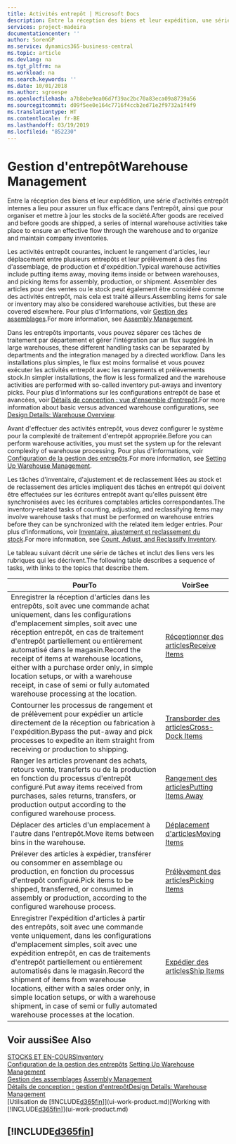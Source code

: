 ```yaml
---
title: Activités entrepôt | Microsoft Docs
description: Entre la réception des biens et leur expédition, une série d'activités entrepôt internes a lieu pour assurer un flux efficace dans l'entrepôt, ainsi que pour organiser et mettre à jour les stocks de la société.
services: project-madeira
documentationcenter: ''
author: SorenGP
ms.service: dynamics365-business-central
ms.topic: article
ms.devlang: na
ms.tgt_pltfrm: na
ms.workload: na
ms.search.keywords: ''
ms.date: 10/01/2018
ms.author: sgroespe
ms.openlocfilehash: a7b8ebe9ea06d7f39ac2bc70a83eca09a8739a56
ms.sourcegitcommit: d09f5ee0e164c7716f4ccb2ed71e2f9732a1f4f9
ms.translationtype: HT
ms.contentlocale: fr-BE
ms.lasthandoff: 03/19/2019
ms.locfileid: "852230"
---
```

# <a name="warehouse-management"></a><span data-ttu-id="edd20-103">Gestion d'entrepôt</span><span class="sxs-lookup"><span data-stu-id="edd20-103">Warehouse Management</span></span>
<span data-ttu-id="edd20-104">Entre la réception des biens et leur expédition, une série d'activités entrepôt internes a lieu pour assurer un flux efficace dans l'entrepôt, ainsi que pour organiser et mettre à jour les stocks de la société.</span><span class="sxs-lookup"><span data-stu-id="edd20-104">After goods are received and before goods are shipped, a series of internal warehouse activities take place to ensure an effective flow through the warehouse and to organize and maintain company inventories.</span></span>

<span data-ttu-id="edd20-105">Les activités entrepôt courantes, incluent le rangement d'articles, leur déplacement entre plusieurs entrepôts et leur prélèvement à des fins d'assemblage, de production et d'expédition.</span><span class="sxs-lookup"><span data-stu-id="edd20-105">Typical warehouse activities include putting items away, moving items inside or between warehouses, and picking items for assembly, production, or shipment.</span></span> <span data-ttu-id="edd20-106">Assembler des articles pour des ventes ou le stock peut également être considéré comme des activités entrepôt, mais cela est traité ailleurs.</span><span class="sxs-lookup"><span data-stu-id="edd20-106">Assembling items for sale or inventory may also be considered warehouse activities, but these are covered elsewhere.</span></span> <span data-ttu-id="edd20-107">Pour plus d'informations, voir [Gestion des assemblages](assembly-assemble-items.md).</span><span class="sxs-lookup"><span data-stu-id="edd20-107">For more information, see [Assembly Management](assembly-assemble-items.md).</span></span>  

<span data-ttu-id="edd20-108">Dans les entrepôts importants, vous pouvez séparer ces tâches de traitement par département et gérer l'intégration par un flux suggéré.</span><span class="sxs-lookup"><span data-stu-id="edd20-108">In large warehouses, these different handling tasks can be separated by departments and the integration managed by a directed workflow.</span></span> <span data-ttu-id="edd20-109">Dans les installations plus simples, le flux est moins formalisé et vous pouvez exécuter les activités entrepôt avec les rangements et prélèvements stock.</span><span class="sxs-lookup"><span data-stu-id="edd20-109">In simpler installations, the flow is less formalized and the warehouse activities are performed with so-called inventory put-aways and inventory picks.</span></span> <span data-ttu-id="edd20-110">Pour plus d'informations sur les configurations entrepôt de base et avancées, voir [Détails de conception : vue d'ensemble d'entrepôt](design-details-warehouse-overview.md).</span><span class="sxs-lookup"><span data-stu-id="edd20-110">For more information about basic versus advanced warehouse configurations, see [Design Details: Warehouse Overview](design-details-warehouse-overview.md).</span></span>

<span data-ttu-id="edd20-111">Avant d'effectuer des activités entrepôt, vous devez configurer le système pour la complexité de traitement d'entrepôt appropriée.</span><span class="sxs-lookup"><span data-stu-id="edd20-111">Before you can perform warehouse activities, you must set the system up for the relevant complexity of warehouse processing.</span></span> <span data-ttu-id="edd20-112">Pour plus d'informations, voir [Configuration de la gestion des entrepôts](warehouse-setup-warehouse.md).</span><span class="sxs-lookup"><span data-stu-id="edd20-112">For more information, see [Setting Up Warehouse Management](warehouse-setup-warehouse.md).</span></span>

<span data-ttu-id="edd20-113">Les tâches d'inventaire, d'ajustement et de reclassement liées au stock et de reclassement des articles impliquent des tâches en entrepôt qui doivent être effectuées sur les écritures entrepôt avant qu'elles puissent être synchronisées avec les écritures comptables articles correspondantes.</span><span class="sxs-lookup"><span data-stu-id="edd20-113">The inventory-related tasks of counting, adjusting, and reclassifying items may involve warehouse tasks that must be performed on warehouse entries before they can be synchronized with the related item ledger entries.</span></span> <span data-ttu-id="edd20-114">Pour plus d'informations, voir [Inventaire, ajustement et reclassement du stock](inventory-how-count-adjust-reclassify.md).</span><span class="sxs-lookup"><span data-stu-id="edd20-114">For more information, see [Count, Adjust, and Reclassify Inventory](inventory-how-count-adjust-reclassify.md).</span></span>

 <span data-ttu-id="edd20-115">Le tableau suivant décrit une série de tâches et inclut des liens vers les rubriques qui les décrivent.</span><span class="sxs-lookup"><span data-stu-id="edd20-115">The following table describes a sequence of tasks, with links to the topics that describe them.</span></span>   

|<span data-ttu-id="edd20-116">**Pour**</span><span class="sxs-lookup"><span data-stu-id="edd20-116">**To**</span></span>|<span data-ttu-id="edd20-117">**Voir**</span><span class="sxs-lookup"><span data-stu-id="edd20-117">**See**</span></span>|  
|------------|-------------|  
|<span data-ttu-id="edd20-118">Enregistrer la réception d'articles dans les entrepôts, soit avec une commande achat uniquement, dans les configurations d'emplacement simples, soit avec une réception entrepôt, en cas de traitement d'entrepôt partiellement ou entièrement automatisé dans le magasin.</span><span class="sxs-lookup"><span data-stu-id="edd20-118">Record the receipt of items at warehouse locations, either with a purchase order only, in simple location setups, or with a warehouse receipt, in case of semi or fully automated warehouse processing at the location.</span></span>|[<span data-ttu-id="edd20-119">Réceptionner des articles</span><span class="sxs-lookup"><span data-stu-id="edd20-119">Receive Items</span></span>](warehouse-how-receive-items.md)|
|<span data-ttu-id="edd20-120">Contourner les processus de rangement et de prélèvement pour expédier un article directement de la réception ou fabrication à l'expédition.</span><span class="sxs-lookup"><span data-stu-id="edd20-120">Bypass the put-away and pick processes to expedite an item straight from receiving or production to shipping.</span></span>|[<span data-ttu-id="edd20-121">Transborder des articles</span><span class="sxs-lookup"><span data-stu-id="edd20-121">Cross-Dock Items</span></span>](warehouse-how-to-cross-dock-items.md)|    
|<span data-ttu-id="edd20-122">Ranger les articles provenant des achats, retours vente, transferts ou de la production en fonction du processus d'entrepôt configuré.</span><span class="sxs-lookup"><span data-stu-id="edd20-122">Put away items received from purchases, sales returns, transfers, or production output according to the configured warehouse process.</span></span>|[<span data-ttu-id="edd20-123">Rangement des articles</span><span class="sxs-lookup"><span data-stu-id="edd20-123">Putting Items Away</span></span>](warehouse-put-away-items.md)|
|<span data-ttu-id="edd20-124">Déplacer des articles d'un emplacement à l'autre dans l'entrepôt.</span><span class="sxs-lookup"><span data-stu-id="edd20-124">Move items between bins in the warehouse.</span></span>|[<span data-ttu-id="edd20-125">Déplacement d'articles</span><span class="sxs-lookup"><span data-stu-id="edd20-125">Moving Items</span></span>](warehouse-move-items.md)|
|<span data-ttu-id="edd20-126">Prélever des articles à expédier, transférer ou consommer en assemblage ou production, en fonction du processus d'entrepôt configuré.</span><span class="sxs-lookup"><span data-stu-id="edd20-126">Pick items to be shipped, transferred, or consumed in assembly or production, according to the configured warehouse process.</span></span>|[<span data-ttu-id="edd20-127">Prélèvement des articles</span><span class="sxs-lookup"><span data-stu-id="edd20-127">Picking Items</span></span>](warehouse-pick-items.md)|
|<span data-ttu-id="edd20-128">Enregistrer l'expédition d'articles à partir des entrepôts, soit avec une commande vente uniquement, dans les configurations d'emplacement simples, soit avec une expédition entrepôt, en cas de traitements d'entrepôt partiellement ou entièrement automatisés dans le magasin.</span><span class="sxs-lookup"><span data-stu-id="edd20-128">Record the shipment of items from warehouse locations, either with a sales order only, in simple location setups, or with a warehouse shipment, in case of semi or fully automated warehouse processes at the location.</span></span>|[<span data-ttu-id="edd20-129">Expédier des articles</span><span class="sxs-lookup"><span data-stu-id="edd20-129">Ship Items</span></span>](warehouse-how-ship-items.md)|  

## <a name="see-also"></a><span data-ttu-id="edd20-130">Voir aussi</span><span class="sxs-lookup"><span data-stu-id="edd20-130">See Also</span></span>  
[<span data-ttu-id="edd20-131">STOCKS ET EN-COURS</span><span class="sxs-lookup"><span data-stu-id="edd20-131">Inventory</span></span>](inventory-manage-inventory.md)  
<span data-ttu-id="edd20-132">[Configuration de la gestion des entrepôts](warehouse-setup-warehouse.md)   </span><span class="sxs-lookup"><span data-stu-id="edd20-132">[Setting Up Warehouse Management](warehouse-setup-warehouse.md)   </span></span>  
<span data-ttu-id="edd20-133">[Gestion des assemblages](assembly-assemble-items.md)  </span><span class="sxs-lookup"><span data-stu-id="edd20-133">[Assembly Management](assembly-assemble-items.md)  </span></span>  
[<span data-ttu-id="edd20-134">Détails de conception : gestion d'entrepôt</span><span class="sxs-lookup"><span data-stu-id="edd20-134">Design Details: Warehouse Management</span></span>](design-details-warehouse-management.md)  
<span data-ttu-id="edd20-135">[Utilisation de [!INCLUDE[d365fin](includes/d365fin_md.md)]](ui-work-product.md)</span><span class="sxs-lookup"><span data-stu-id="edd20-135">[Working with [!INCLUDE[d365fin](includes/d365fin_md.md)]](ui-work-product.md)</span></span>  

## [!INCLUDE[d365fin](includes/free_trial_md.md)]  
